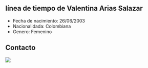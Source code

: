 ## línea de tiempo de Valentina Arias Salazar


- Fecha de nacimiento: 26/06/2003
- Nacionalidada:  Colombiana 
- Genero: Femenino

## Contacto
<img src="img1.jpg"/>
